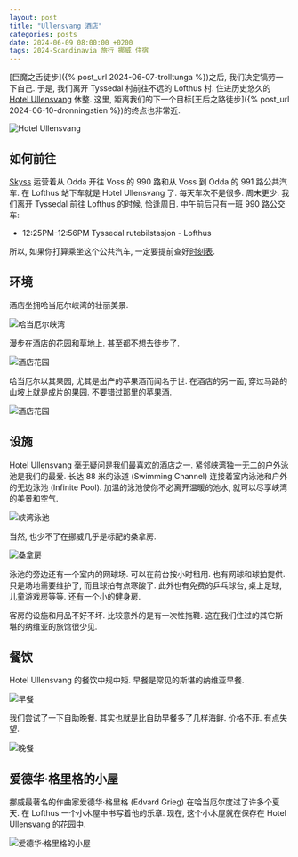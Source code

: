 ```yaml
---
layout: post
title: "Ullensvang 酒店"
categories: posts
date: 2024-06-09 08:00:00 +0200
tags: 2024-Scandinavia 旅行 挪威 住宿
---
```


[巨魔之舌徒步]({% post_url 2024-06-07-trolltunga %})之后, 我们决定犒劳一下自己. 于是, 我们离开 Tyssedal 村前往不远的 Lofthus 村. 住进历史悠久的 [Hotel Ullensvang](https://www.hotelullensvang.no/en/) 休整. 这里, 距离我们的下一个目标[王后之路徒步]({% post_url 2024-06-10-dronningstien %})的终点也非常近. 

![Hotel Ullensvang](/assets/images/2024/scandinavia/hotel-ullensvang/hotel.jpeg)

## 如何前往

[Skyss](https://www.skyss.no/en/) 运营着从 Odda 开往 Voss 的 990 路和从 Voss 到 Odda 的 991 路公共汽车. 在 Lofthus 站下车就是 Hotel Ullensvang 了. 每天车次不是很多. 周末更少. 我们离开 Tyssedal 前往 Lofthus 的时候, 恰逢周日. 中午前后只有一班 990 路公交车:

* 12:25PM-12:56PM Tyssedal rutebilstasjon - Lofthus

所以, 如果你打算乘坐这个公共汽车, 一定要提前查好[时刻表](https://www.skyss.no/globalassets/reise/rutetabellar/buss/haustruter/hardanger-og-voss/990.pdf).

## 环境

酒店坐拥哈当厄尔峡湾的壮丽美景.

![哈当厄尔峡湾](/assets/images/2024/scandinavia/hotel-ullensvang/fjord.jpeg)

漫步在酒店的花园和草地上. 甚至都不想去徒步了.

![酒店花园](/assets/images/2024/scandinavia/hotel-ullensvang/garden.jpeg)

哈当厄尔以其果园, 尤其是出产的苹果酒而闻名于世. 在酒店的另一面, 穿过马路的山坡上就是成片的果园. 不要错过那里的苹果酒.

![酒店花园](/assets/images/2024/scandinavia/hotel-ullensvang/lofthus-gard.jpeg)

## 设施

Hotel Ullensvang 毫无疑问是我们最喜欢的酒店之一. 紧邻峡湾独一无二的户外泳池是我们的最爱. 长达 88 米的泳道 (Swimming Channel) 连接着室内泳池和户外的无边泳池 (Infinite Pool). 加温的泳池使你不必离开温暖的池水, 就可以尽享峡湾的美景和空气.

![峡湾泳池](/assets/images/2024/scandinavia/hotel-ullensvang/swimming-channel.jpeg)

当然, 也少不了在挪威几乎是标配的桑拿房.

![桑拿房](/assets/images/2024/scandinavia/hotel-ullensvang/sauna.jpeg)

泳池的旁边还有一个室内的网球场. 可以在前台按小时租用. 也有网球和球拍提供. 只是场地需要维护了, 而且球拍有点寒酸了. 此外也有免费的乒乓球台, 桌上足球, 儿童游戏房等等. 还有一个小的健身房.

客房的设施和用品不好不坏. 比较意外的是有一次性拖鞋. 这在我们住过的其它斯堪的纳维亚的旅馆很少见. 

## 餐饮

Hotel Ullensvang 的餐饮中规中矩. 早餐是常见的斯堪的纳维亚早餐.

![早餐](/assets/images/2024/scandinavia/hotel-ullensvang/breakfast.jpeg)

我们尝试了一下自助晚餐. 其实也就是比自助早餐多了几样海鲜. 价格不菲. 有点失望.

![晚餐](/assets/images/2024/scandinavia/hotel-ullensvang/dinner.jpeg)

## 爱德华·格里格的小屋

挪威最著名的作曲家爱德华·格里格 (Edvard Grieg) 在哈当厄尔度过了许多个夏天. 在 Lofthus 一个小木屋中书写着他的乐章. 现在, 这个小木屋就在保存在 Hotel Ullensvang 的花园中.

![爱德华·格里格的小屋](/assets/images/2024/scandinavia/hotel-ullensvang/composer-cabin.jpeg)
